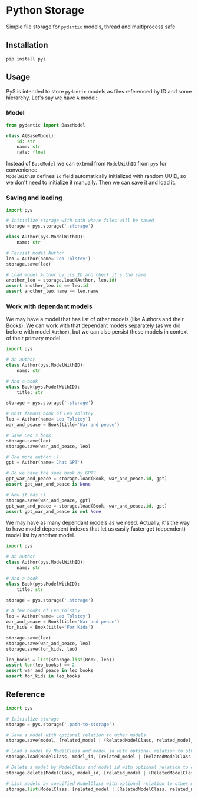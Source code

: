 # Python Storage
Simple file storage for `pydantic` models, thread and multiprocess safe 

## Installation
```shell
pip install pys
```

## Usage
PyS is intended to store `pydantic` models as files referenced by ID and some hierarchy. 
Let's say we have `A` model:

### Model
```python
from pydantic import BaseModel

class A(BaseModel):
    id: str
    name: str
    rate: float
```

Instead of `BaseModel` we can extend from `ModelWithID` from `pys` for convenience.  
`ModelWithID` defines `id` field automatically initialized with random UUID, so we don't need to initialize
it manually. Then we can save it and load it.

### Saving and loading
```python
import pys

# Initialize storage with path where files will be saved
storage = pys.storage('.storage')

class Author(pys.ModelWithID):
    name: str

# Persist model Author
leo = Author(name='Leo Tolstoy')
storage.save(leo)

# Load model Author by its ID and check it's the same
another_leo = storage.load(Author, leo.id)
assert another_leo.id == leo.id
assert another_leo.name == leo.name
```

### Work with dependant models
We may have a model that has list of other models (like Authors and their Books). We can work with
that dependant models separately (as we did before with model `Author`), but we can also persist these
models in context of their primary model.

```python
import pys

# An author
class Author(pys.ModelWithID):
    name: str

# And a book
class Book(pys.ModelWithID):
    title: str

storage = pys.storage('.storage')

# Most famous book of Leo Tolstoy
leo = Author(name='Leo Tolstoy')
war_and_peace = Book(title='War and peace')

# Save Leo's book
storage.save(leo)
storage.save(war_and_peace, leo)

# One more author :)
gpt = Author(name='Chat GPT')

# Do we have the same book by GPT?
gpt_war_and_peace = storage.load(Book, war_and_peace.id, gpt)
assert gpt_war_and_peace is None

# Now it has :)
storage.save(war_and_peace, gpt)
gpt_war_and_peace = storage.load(Book, war_and_peace.id, gpt)
assert gpt_war_and_peace is not None
```

We may have as many dependant models as we need. Actually, it's the way to have model dependent indexes
that let us easily faster get (dependent) model list by another model.
```python
import pys

# An author
class Author(pys.ModelWithID):
    name: str

# And a book
class Book(pys.ModelWithID):
    title: str

storage = pys.storage('.storage')

# A few books of Leo Tolstoy
leo = Author(name='Leo Tolstoy')
war_and_peace = Book(title='War and peace')
for_kids = Book(title='For Kids')

storage.save(leo)
storage.save(war_and_peace, leo)
storage.save(for_kids, leo)

leo_books = list(storage.list(Book, leo))
assert len(leo_books) == 2
assert war_and_peace in leo_books
assert for_kids in leo_books
```

## Reference
```python
import pys

# Initialize storage
storage = pys.storage('.path-to-storage')

# Save a model with optional relation to other models
storage.save(model, [related_model | (RelatedModelClass, related_model_id), ...])

# Load a model by ModelClass and model_id with optional relation to other models
storage.load(ModelClass, model_id, [related_model | (RelatedModelClass, related_model_id), ...])

# Delete a model by ModelClass and model_id with optional relation to other models
storage.delete(ModelClass, model_id, [related_model | (RelatedModelClass, related_model_id), ...])

# List models by specified ModelClass with optional relation to other models
storage.list(ModelClass, [related_model | (RelatedModelClass, related_model_id), ...])
```

